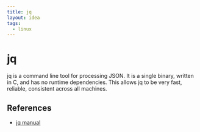 ```yaml
---
title: jq
layout: idea
tags:
  - linux
---
```


# jq

jq is a command line tool for processing JSON. It is a single binary, written in
C, and has no runtime dependencies. This allows jq to be very fast, reliable,
consistent across all machines.

## References

- [jq manual](https://jqlang.github.io/jq/manual/)
